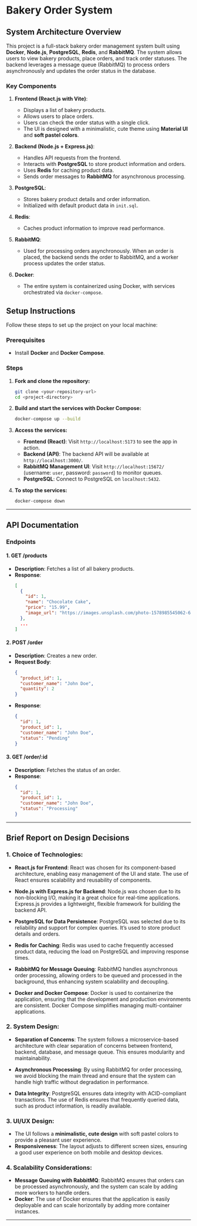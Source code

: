 # Bakery Order System

## System Architecture Overview

This project is a full-stack bakery order management system built using **Docker**, **Node.js**, **PostgreSQL**, **Redis**, and **RabbitMQ**. The system allows users to view bakery products, place orders, and track order statuses. The backend leverages a message queue (RabbitMQ) to process orders asynchronously and updates the order status in the database.

### Key Components

1. **Frontend (React.js with Vite)**:
   - Displays a list of bakery products.
   - Allows users to place orders.
   - Users can check the order status with a single click.
   - The UI is designed with a minimalistic, cute theme using **Material UI** and **soft pastel colors**.

2. **Backend (Node.js + Express.js)**:
   - Handles API requests from the frontend.
   - Interacts with **PostgreSQL** to store product information and orders.
   - Uses **Redis** for caching product data.
   - Sends order messages to **RabbitMQ** for asynchronous processing.

3. **PostgreSQL**:
   - Stores bakery product details and order information.
   - Initialized with default product data in `init.sql`.

4. **Redis**:
   - Caches product information to improve read performance.

5. **RabbitMQ**:
   - Used for processing orders asynchronously. When an order is placed, the backend sends the order to RabbitMQ, and a worker process updates the order status.

6. **Docker**:
   - The entire system is containerized using Docker, with services orchestrated via `docker-compose`.

## Setup Instructions

Follow these steps to set up the project on your local machine:

### Prerequisites
- Install **Docker** and **Docker Compose**.

### Steps

1. **Fork and clone the repository:**
   ```bash
   git clone <your-repository-url>
   cd <project-directory>
   ```

2. **Build and start the services with Docker Compose:**
   ```bash
   docker-compose up --build
   ```

3. **Access the services:**
   - **Frontend (React)**: Visit `http://localhost:5173` to see the app in action.
   - **Backend (API)**: The backend API will be available at `http://localhost:3000/`.
   - **RabbitMQ Management UI**: Visit `http://localhost:15672/` (username: `user`, password: `password`) to monitor queues.
   - **PostgreSQL**: Connect to PostgreSQL on `localhost:5432`.

4. **To stop the services:**
   ```bash
   docker-compose down
   ```

---

## API Documentation

### Endpoints

#### 1. **GET /products**
- **Description**: Fetches a list of all bakery products.
- **Response**:
  ```json
  [
    {
      "id": 1,
      "name": "Chocolate Cake",
      "price": "15.99",
      "image_url": "https://images.unsplash.com/photo-1578985545062-69928b1d9587?ixlib=rb-1.2.1&auto=format&fit=crop&w=500&q=80"
    },
    ...
  ]
  ```

#### 2. **POST /order**
- **Description**: Creates a new order.
- **Request Body**:
  ```json
  {
    "product_id": 1,
    "customer_name": "John Doe",
    "quantity": 2
  }
  ```
- **Response**:
  ```json
  {
    "id": 1,
    "product_id": 1,
    "customer_name": "John Doe",
    "status": "Pending"
  }
  ```

#### 3. **GET /order/:id**
- **Description**: Fetches the status of an order.
- **Response**:
  ```json
  {
    "id": 1,
    "product_id": 1,
    "customer_name": "John Doe",
    "status": "Processing"
  }
  ```

---

## Brief Report on Design Decisions

### **1. Choice of Technologies:**

- **React.js for Frontend**: React was chosen for its component-based architecture, enabling easy management of the UI and state. The use of React ensures scalability and reusability of components.
  
- **Node.js with Express.js for Backend**: Node.js was chosen due to its non-blocking I/O, making it a great choice for real-time applications. Express.js provides a lightweight, flexible framework for building the backend API.
  
- **PostgreSQL for Data Persistence**: PostgreSQL was selected due to its reliability and support for complex queries. It’s used to store product details and orders.
  
- **Redis for Caching**: Redis was used to cache frequently accessed product data, reducing the load on PostgreSQL and improving response times.
  
- **RabbitMQ for Message Queuing**: RabbitMQ handles asynchronous order processing, allowing orders to be queued and processed in the background, thus enhancing system scalability and decoupling.

- **Docker and Docker Compose**: Docker is used to containerize the application, ensuring that the development and production environments are consistent. Docker Compose simplifies managing multi-container applications.

### **2. System Design:**

- **Separation of Concerns**: The system follows a microservice-based architecture with clear separation of concerns between frontend, backend, database, and message queue. This ensures modularity and maintainability.

- **Asynchronous Processing**: By using RabbitMQ for order processing, we avoid blocking the main thread and ensure that the system can handle high traffic without degradation in performance.

- **Data Integrity**: PostgreSQL ensures data integrity with ACID-compliant transactions. The use of Redis ensures that frequently queried data, such as product information, is readily available.

### **3. UI/UX Design:**

- The UI follows a **minimalistic, cute design** with soft pastel colors to provide a pleasant user experience. 
- **Responsiveness**: The layout adjusts to different screen sizes, ensuring a good user experience on both mobile and desktop devices.
  
### **4. Scalability Considerations:**

- **Message Queuing with RabbitMQ**: RabbitMQ ensures that orders can be processed asynchronously, and the system can scale by adding more workers to handle orders.
- **Docker**: The use of Docker ensures that the application is easily deployable and can scale horizontally by adding more container instances.

---